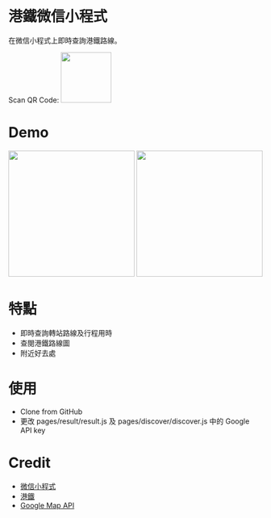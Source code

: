 # 港鐵微信小程式
在微信小程式上即時查詢港鐵路線。

Scan QR Code: <img src="https://github.com/wsjwong/MTR/blob/master/readme_image/mtr_qr.jpg?raw=true" width="100">

# Demo
<img src="https://github.com/wsjwong/MTR/blob/master/readme_image/trip.png?raw=true" width="250">
<img src="https://github.com/wsjwong/MTR/blob/master/readme_image/discover.png?raw=true" width="250">

# 特點
* 即時查詢轉站路線及行程用時
* 查閱港鐵路線圖
* 附近好去處

# 使用
* Clone from GitHub
* 更改 pages/result/result.js 及 pages/discover/discover.js 中的 Google API key

# Credit
* <a href="https://developers.weixin.qq.com/miniprogram/dev/index.html" target="_blank">微信小程式</a>
* <a href="http://www.mtr.com.hk/ch/customer/main/index.html" target="_blank">港鐵</a>
* <a href="https://cloud.google.com/maps-platform/" target="_blank">Google Map API</a>
